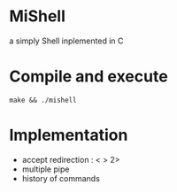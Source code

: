 # MiShell
a simply Shell inplemented in C

# Compile and execute

```make && ./mishell ```

# Implementation

- accept redirection : < > 2>
- multiple pipe
- history of commands 
